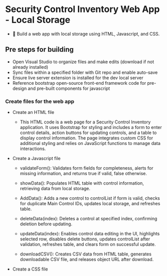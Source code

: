 # Security Control Inventory Web App - Local Storage
 - 🔨 Build a web app with local storage using HTML, Javascript, and CSS.
## Pre steps for building
- Open Visual Studio to organize files and make edits (download if not already installed)
- Sync files within a specified folder with Git repo and enable auto-save
- Ensure live server extension is installed for the dev local server
- Reference bootstrap open-source front-end framework code for pre-design and pre-built components for javascript

### Create files for the web app
- Create an HTML file
  - This HTML code is a web page for a Security Control Inventory application. It uses Bootstrap for styling and includes a form to enter control details, action buttons for updating controls, and a table to display control information. The page integrates custom CSS for additional styling and relies on JavaScript functions to manage data interactions.
- Create a Javascript file
  - validateForm(): Validates form fields for completeness, alerts for missing information, and returns true if valid, false otherwise.

  - showData(): Populates HTML table with control information, retrieving data from local storage.

  - AddData(): Adds a new control to controlList if form is valid, checks for duplicate Main Control IDs, updates local storage, and refreshes table.

  - deleteData(index): Deletes a control at specified index, confirming deletion before updating.

  - updateData(index): Enables control data editing in the UI, highlights selected row, disables delete buttons, updates controlList after validation, refreshes table, and clears form on successful update.

  - downloadCSV(): Creates CSV data from HTML table, generates downloadable CSV file, and releases object URL after download.
    
- Create a CSS file
